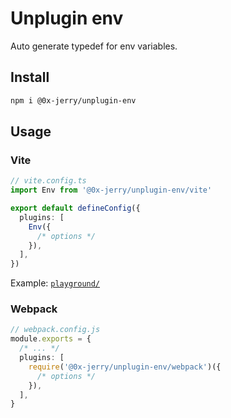 # Unplugin env

Auto generate typedef for env variables.

## Install

```bash
npm i @0x-jerry/unplugin-env
```

## Usage

### Vite

```ts
// vite.config.ts
import Env from '@0x-jerry/unplugin-env/vite'

export default defineConfig({
  plugins: [
    Env({
      /* options */
    }),
  ],
})
```

Example: [`playground/`](./playground/)

### Webpack

```ts
// webpack.config.js
module.exports = {
  /* ... */
  plugins: [
    require('@0x-jerry/unplugin-env/webpack')({
      /* options */
    }),
  ],
}
```
